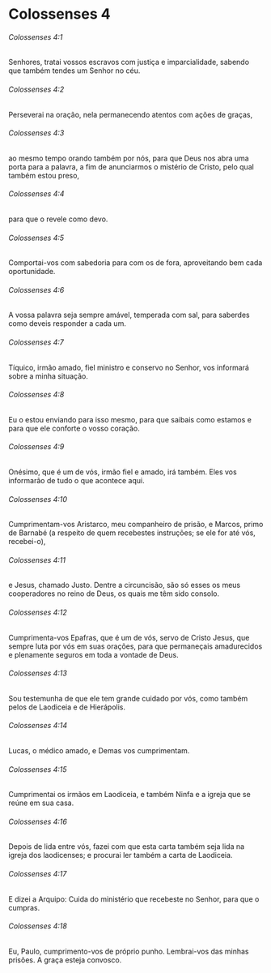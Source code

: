 # Colossenses 4

###### Colossenses 4:1

Senhores, tratai vossos escravos com justiça e imparcialidade, sabendo que também tendes um Senhor no céu.

###### Colossenses 4:2

Perseverai na oração, nela permanecendo atentos com ações de graças,

###### Colossenses 4:3

ao mesmo tempo orando também por nós, para que Deus nos abra uma porta para a palavra, a fim de anunciarmos o mistério de Cristo, pelo qual também estou preso,

###### Colossenses 4:4

para que o revele como devo.

###### Colossenses 4:5

Comportai-vos com sabedoria para com os de fora, aproveitando bem cada oportunidade.

###### Colossenses 4:6

A vossa palavra seja sempre amável, temperada com sal, para saberdes como deveis responder a cada um.

###### Colossenses 4:7

Tíquico, irmão amado, fiel ministro e conservo no Senhor, vos informará sobre a minha situação.

###### Colossenses 4:8

Eu o estou enviando para isso mesmo, para que saibais como estamos e para que ele conforte o vosso coração.

###### Colossenses 4:9

Onésimo, que é um de vós, irmão fiel e amado, irá também. Eles vos informarão de tudo o que acontece aqui.

###### Colossenses 4:10

Cumprimentam-vos Aristarco, meu companheiro de prisão, e Marcos, primo de Barnabé (a respeito de quem recebestes instruções; se ele for até vós, recebei-o),

###### Colossenses 4:11

e Jesus, chamado Justo. Dentre a circuncisão, são só esses os meus cooperadores no reino de Deus, os quais me têm sido consolo.

###### Colossenses 4:12

Cumprimenta-vos Epafras, que é um de vós, servo de Cristo Jesus, que sempre luta por vós em suas orações, para que permaneçais amadurecidos e plenamente seguros em toda a vontade de Deus.

###### Colossenses 4:13

Sou testemunha de que ele tem grande cuidado por vós, como também pelos de Laodiceia e de Hierápolis.

###### Colossenses 4:14

Lucas, o médico amado, e Demas vos cumprimentam.

###### Colossenses 4:15

Cumprimentai os irmãos em Laodiceia, e também Ninfa e a igreja que se reúne em sua casa.

###### Colossenses 4:16

Depois de lida entre vós, fazei com que esta carta também seja lida na igreja dos laodicenses; e procurai ler também a carta de Laodiceia.

###### Colossenses 4:17

E dizei a Arquipo: Cuida do ministério que recebeste no Senhor, para que o cumpras.

###### Colossenses 4:18

Eu, Paulo, cumprimento-vos de próprio punho. Lembrai-vos das minhas prisões. A graça esteja convosco.

